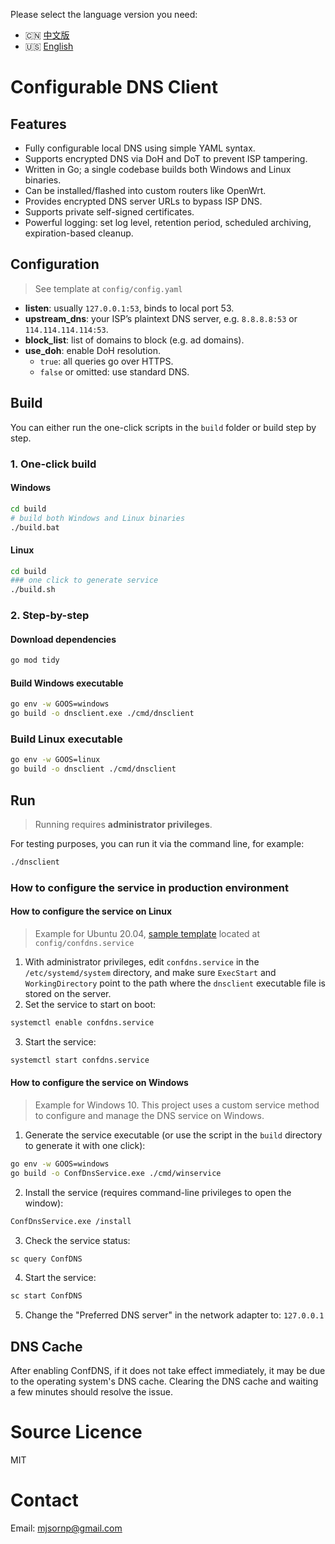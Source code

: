 <!-- README.en-US.md -->
Please select the language version you need:

- 🇨🇳 [中文版](README.zh-CN.md)
- 🇺🇸 [English](README.en-US.md)

# Configurable DNS Client

## Features
- Fully configurable local DNS using simple YAML syntax.
- Supports encrypted DNS via DoH and DoT to prevent ISP tampering.
- Written in Go; a single codebase builds both Windows and Linux binaries.
- Can be installed/flashed into custom routers like OpenWrt.
- Provides encrypted DNS server URLs to bypass ISP DNS.
- Supports private self-signed certificates.
- Powerful logging: set log level, retention period, scheduled archiving, expiration-based cleanup.

## Configuration
> See template at `config/config.yaml`

- **listen**: usually `127.0.0.1:53`, binds to local port 53.  
- **upstream_dns**: your ISP’s plaintext DNS server, e.g. `8.8.8.8:53` or `114.114.114.114:53`.  
- **block_list**: list of domains to block (e.g. ad domains).  
- **use_doh**: enable DoH resolution.  
  - `true`: all queries go over HTTPS.  
  - `false` or omitted: use standard DNS.

## Build

You can either run the one-click scripts in the `build` folder or build step by step.

### 1. One-click build

#### Windows
```bash
cd build
# build both Windows and Linux binaries
./build.bat
```

#### Linux
```bash
cd build
### one click to generate service
./build.sh
```

### 2. Step-by-step
#### Download dependencies
```bash
go mod tidy
```

#### Build Windows executable
``` bash
go env -w GOOS=windows
go build -o dnsclient.exe ./cmd/dnsclient
```

### Build Linux executable
```bash
go env -w GOOS=linux
go build -o dnsclient ./cmd/dnsclient
```

## Run
> Running requires **administrator privileges**.

For testing purposes, you can run it via the command line, for example:
```bash
./dnsclient
```

### How to configure the service in production environment

#### How to configure the service on Linux
> Example for Ubuntu 20.04, [sample template](config/confdns.service) located at `config/confdns.service`

1. With administrator privileges, edit `confdns.service` in the `/etc/systemd/system` directory, and make sure `ExecStart` and `WorkingDirectory` point to the path where the `dnsclient` executable file is stored on the server.
2. Set the service to start on boot:
```bash
systemctl enable confdns.service
```
3. Start the service:
```bash
systemctl start confdns.service
```

#### How to configure the service on Windows
> Example for Windows 10. This project uses a custom service method to configure and manage the DNS service on Windows.

1. Generate the service executable (or use the script in the `build` directory to generate it with one click):
```bash
go env -w GOOS=windows
go build -o ConfDnsService.exe ./cmd/winservice
```
2. Install the service (requires command-line privileges to open the window):
```bash
ConfDnsService.exe /install
```
3. Check the service status:
```bash
sc query ConfDNS
```
4. Start the service:
```bash
sc start ConfDNS
```
5. Change the "Preferred DNS server" in the network adapter to: `127.0.0.1`

## DNS Cache
After enabling ConfDNS, if it does not take effect immediately, it may be due to the operating system's DNS cache. Clearing the DNS cache and waiting a few minutes should resolve the issue.

# Source Licence
MIT

# Contact
Email: mjsornp@gmail.com